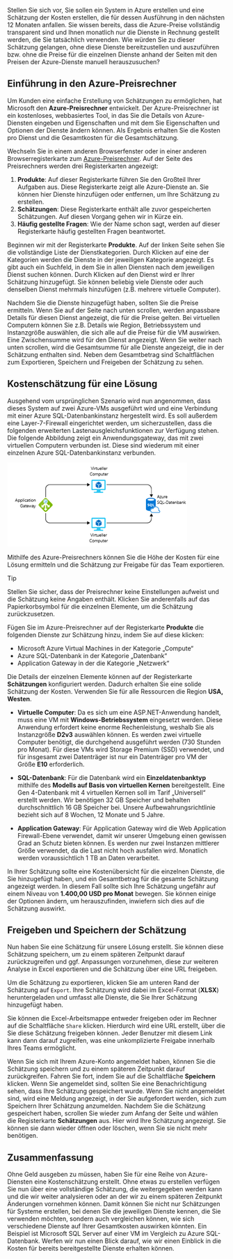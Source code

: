 Stellen Sie sich vor, Sie sollen ein System in Azure erstellen und eine Schätzung der Kosten erstellen, die für dessen Ausführung in den nächsten 12 Monaten anfallen. Sie wissen bereits, dass die Azure-Preise vollständig transparent sind und Ihnen monatlich nur die Dienste in Rechnung gestellt werden, die Sie tatsächlich verwenden. Wie würden Sie zu dieser Schätzung gelangen, ohne diese Dienste bereitzustellen und auszuführen bzw. ohne die Preise für die einzelnen Dienste anhand der Seiten mit den Preisen der Azure-Dienste manuell herauszusuchen?

## <a name="introducing-the-azure-pricing-calculator"></a>Einführung in den Azure-Preisrechner

Um Kunden eine einfache Erstellung von Schätzungen zu ermöglichen, hat Microsoft den **Azure-Preisrechner** entwickelt. Der Azure-Preisrechner ist ein kostenloses, webbasiertes Tool, in das Sie die Details von Azure-Diensten eingeben und Eigenschaften und mit dem Sie Eigenschaften und Optionen der Dienste ändern können. Als Ergebnis erhalten Sie die Kosten pro Dienst und die Gesamtkosten für die Gesamtschätzung.

Wechseln Sie in einem anderen Browserfenster oder in einer anderen Browserregisterkarte zum [Azure-Preisrechner](https://azure.microsoft.com/pricing/calculator/). Auf der Seite des Preisrechners werden drei Registerkarten angezeigt:

1. **Produkte**: Auf dieser Registerkarte führen Sie den Großteil Ihrer Aufgaben aus. Diese Registerkarte zeigt alle Azure-Dienste an. Sie können hier Dienste hinzufügen oder entfernen, um Ihre Schätzung zu erstellen.
2. **Schätzungen**: Diese Registerkarte enthält alle zuvor gespeicherten Schätzungen. Auf diesen Vorgang gehen wir in Kürze ein.
3. **Häufig gestellte Fragen**: Wie der Name schon sagt, werden auf dieser Registerkarte häufig gestellten Fragen beantwortet.

Beginnen wir mit der Registerkarte **Produkte**. Auf der linken Seite sehen Sie die vollständige Liste der Dienstkategorien. Durch Klicken auf eine der Kategorien werden die Dienste in der jeweiligen Kategorie angezeigt. Es gibt auch ein Suchfeld, in dem Sie in allen Diensten nach dem jeweiligen Dienst suchen können. Durch Klicken auf den Dienst wird er Ihrer Schätzung hinzugefügt. Sie können beliebig viele Dienste oder auch denselben Dienst mehrmals hinzufügen (z.B. mehrere virtuelle Computer).

Nachdem Sie die Dienste hinzugefügt haben, sollten Sie die Preise ermitteln. Wenn Sie auf der Seite nach unten scrollen, werden anpassbare Details für diesen Dienst angezeigt, die für die Preise gelten. Bei virtuellen Computern können Sie z.B. Details wie Region, Betriebssystem und Instanzgröße auswählen, die sich alle auf die Preise für die VM auswirken. Eine Zwischensumme wird für den Dienst angezeigt. Wenn Sie weiter nach unten scrollen, wird die Gesamtsumme für alle Dienste angezeigt, die in der Schätzung enthalten sind. Neben dem Gesamtbetrag sind Schaltflächen zum Exportieren, Speichern und Freigeben der Schätzung zu sehen.

## <a name="estimate-a-solution"></a>Kostenschätzung für eine Lösung

Ausgehend vom ursprünglichen Szenario wird nun angenommen, dass dieses System auf zwei Azure-VMs ausgeführt wird und eine Verbindung mit einer Azure SQL-Datenbankinstanz hergestellt wird. Es soll außerdem eine Layer-7-Firewall eingerichtet werden, um sicherzustellen, dass die folgenden erweiterten Lastenausgleichsfunktionen zur Verfügung stehen. Die folgende Abbildung zeigt ein Anwendungsgateway, das mit zwei virtuellen Computern verbunden ist. Diese sind wiederum mit einer einzelnen Azure SQL-Datenbankinstanz verbunden.

![Illustration mit einer Architektur, die zur beispielhaften Kostenschätzung verwendet wird.](../media/2-estimate-costs-architecture.png)

Mithilfe des Azure-Preisrechners können Sie die Höhe der Kosten für eine Lösung ermitteln und die Schätzung zur Freigabe für das Team exportieren.

> [!TIP]
> Stellen Sie sicher, dass der Preisrechner keine Einstellungen aufweist und die Schätzung keine Angaben enthält. Klicken Sie anderenfalls auf das Papierkorbsymbol für die einzelnen Elemente, um die Schätzung zurückzusetzen.

Fügen Sie im Azure-Preisrechner auf der Registerkarte **Produkte** die folgenden Dienste zur Schätzung hinzu, indem Sie auf diese klicken:

* Microsoft Azure Virtual Machines in der Kategorie „Compute“
* Azure SQL-Datenbank in der Kategorie „Datenbank“
* Application Gateway in der die Kategorie „Netzwerk“

Die Details der einzelnen Elemente können auf der Registerkarte **Schätzungen** konfiguriert werden. Dadurch erhalten Sie eine solide Schätzung der Kosten. Verwenden Sie für alle Ressourcen die Region **USA, Westen**.

* **Virtuelle Computer**: Da es sich um eine ASP.NET-Anwendung handelt, muss eine VM mit **Windows-Betriebssystem** eingesetzt werden. Diese Anwendung erfordert keine enorme Rechenleistung, weshalb Sie als Instanzgröße **D2v3** auswählen können. Es werden zwei virtuelle Computer benötigt, die durchgehend ausgeführt werden (730 Stunden pro Monat). Für diese VMs wird Storage Premium (SSD) verwendet, und für insgesamt zwei Datenträger ist nur ein Datenträger pro VM der Größe **E10** erforderlich.

* **SQL-Datenbank**: Für die Datenbank wird ein **Einzeldatenbanktyp** mithilfe des **Modells auf Basis von virtuellen Kernen** bereitgestellt. Eine Gen 4-Datenbank mit 4 virtuellen Kernen soll im Tarif „Universell“ erstellt werden. Wir benötigen 32 GB Speicher und behalten durchschnittlich 16 GB Speicher bei. Unsere Aufbewahrungsrichtlinie bezieht sich auf 8 Wochen, 12 Monate und 5 Jahre.

* **Application Gateway**: Für Application Gateway wird die Web Application Firewall-Ebene verwendet, damit wir unserer Umgebung einen gewissen Grad an Schutz bieten können. Es werden nur zwei Instanzen mittlerer Größe verwendet, da die Last nicht hoch ausfallen wird. Monatlich werden voraussichtlich 1 TB an Daten verarbeitet.

In Ihrer Schätzung sollte eine Kostenübersicht für die einzelnen Dienste, die Sie hinzugefügt haben, und ein Gesamtbetrag für die gesamte Schätzung angezeigt werden. In diesem Fall sollte sich Ihre Schätzung ungefähr auf einem Niveau von **1.400,00 USD pro Monat** bewegen. Sie können einige der Optionen ändern, um herauszufinden, inwiefern sich dies auf die Schätzung auswirkt.

## <a name="share-and-save-your-estimate"></a>Freigeben und Speichern der Schätzung

Nun haben Sie eine Schätzung für unsere Lösung erstellt. Sie können diese Schätzung speichern, um zu einem späteren Zeitpunkt darauf zurückzugreifen und ggf. Anpassungen vorzunehmen, diese zur weiteren Analyse in Excel exportieren und die Schätzung über eine URL freigeben.

Um die Schätzung zu exportieren, klicken Sie am unteren Rand der Schätzung auf `Export`. Ihre Schätzung wird dabei im Excel-Format (**XLSX**) heruntergeladen und umfasst alle Dienste, die Sie Ihrer Schätzung hinzugefügt haben.

Sie können die Excel-Arbeitsmappe entweder freigeben oder im Rechner auf die Schaltfläche `Share` klicken. Hierdurch wird eine URL erstellt, über die Sie diese Schätzung freigeben können. Jeder Benutzer mit diesem Link kann dann darauf zugreifen, was eine unkomplizierte Freigabe innerhalb Ihres Teams ermöglicht.

Wenn Sie sich mit Ihrem Azure-Konto angemeldet haben, können Sie die Schätzung speichern und zu einem späteren Zeitpunkt darauf zurückgreifen. Fahren Sie fort, indem Sie auf die Schaltfläche **Speichern** klicken. Wenn Sie angemeldet sind, sollten Sie eine Benachrichtigung sehen, dass Ihre Schätzung gespeichert wurde. Wenn Sie nicht angemeldet sind, wird eine Meldung angezeigt, in der Sie aufgefordert werden, sich zum Speichern Ihrer Schätzung anzumelden. Nachdem Sie die Schätzung gespeichert haben, scrollen Sie wieder zum Anfang der Seite und wählen die Registerkarte **Schätzungen** aus. Hier wird Ihre Schätzung angezeigt. Sie können sie dann wieder öffnen oder löschen, wenn Sie sie nicht mehr benötigen.

## <a name="summary"></a>Zusammenfassung

Ohne Geld ausgeben zu müssen, haben Sie für eine Reihe von Azure-Diensten eine Kostenschätzung erstellt. Ohne etwas zu erstellen verfügen Sie nun über eine vollständige Schätzung, die weitergegeben werden kann und die wir weiter analysieren oder an der wir zu einem späteren Zeitpunkt Änderungen vornehmen können. Damit können Sie nicht nur Schätzungen für Systeme erstellen, bei denen Sie die jeweiligen Dienste kennen, die Sie verwenden möchten, sondern auch vergleichen können, wie sich verschiedene Dienste auf Ihrer Gesamtkosten auswirken könnten. Ein Beispiel ist Microsoft SQL Server auf einer VM im Vergleich zu Azure SQL-Datenbank. Werfen wir nun einen Blick darauf, wie wir einen Einblick in die Kosten für bereits bereitgestellte Dienste erhalten können.
